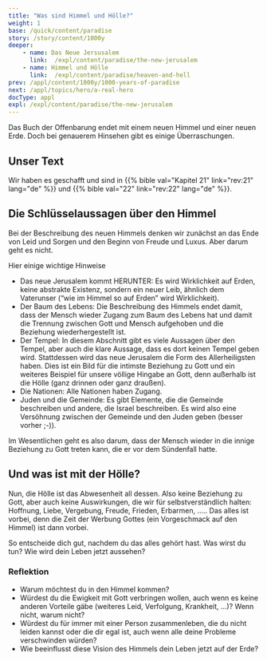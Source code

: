 ```yaml
---
title: "Was sind Himmel und Hölle?"
weight: 1
base: /quick/content/paradise
story: /story/content/1000y
deeper:
    - name: Das Neue Jersusalem
      link:  /expl/content/paradise/the-new-jerusalem
    - name: Himmel und Hölle
      link:  /expl/content/paradise/heaven-and-hell
prev: /appl/content/1000y/1000-years-of-paradise
next: /appl/topics/hero/a-real-hero
docType: appl
expl: /expl/content/paradise/the-new-jerusalem
---
```


Das Buch der Offenbarung endet mit einem neuen Himmel und einer neuen Erde. Doch bei genauerem Hinsehen gibt es einige Überraschungen.

## Unser Text

<a name="49a1"></a>
Wir haben es geschafft und sind in {{% bible val="Kapitel 21" link="rev:21" lang="de" %}} und {{% bible val="22" link="rev:22" lang="de" %}}.

## Die Schlüsselaussagen über den Himmel

<a name="7676"></a>
Bei der Beschreibung des neuen Himmels denken wir zunächst an das Ende von Leid und Sorgen und den Beginn von Freude und Luxus. Aber darum geht es nicht.

Hier einige wichtige Hinweise

- Das neue Jerusalem kommt HERUNTER: Es wird Wirklichkeit auf Erden, keine abstrakte Existenz, sondern ein neuer Leib, ähnlich dem Vaterunser (“wie im Himmel so auf Erden” wird Wirklichkeit).
- Der Baum des Lebens: Die Beschreibung des Himmels endet damit, dass der Mensch wieder Zugang zum Baum des Lebens hat und damit die Trennung zwischen Gott und Mensch aufgehoben und die Beziehung wiederhergestellt ist.
- Der Tempel: In diesem Abschnitt gibt es viele Aussagen über den Tempel, aber auch die klare Aussage, dass es dort keinen Tempel geben wird. Stattdessen wird das neue Jerusalem die Form des Allerheiligsten haben. Dies ist ein Bild für die intimste Beziehung zu Gott und ein weiteres Beispiel für unsere völlige Hingabe an Gott, denn außerhalb ist die Hölle (ganz drinnen oder ganz draußen).
- Die Nationen: Alle Nationen haben Zugang.
- Juden und die Gemeinde: Es gibt Elemente, die die Gemeinde beschreiben und andere, die Israel beschreiben. Es wird also eine Versöhnung zwischen der Gemeinde und den Juden geben (besser vorher ;-)).

Im Wesentlichen geht es also darum, dass der Mensch wieder in die innige Beziehung zu Gott treten kann, die er vor dem Sündenfall hatte.

## Und was ist mit der Hölle?

<a name="570f"></a>
Nun, die Hölle ist das Abwesenheit all dessen. Also keine Beziehung zu Gott, aber auch keine Auswirkungen, die wir für selbstverständlich halten: Hoffnung, Liebe, Vergebung, Freude, Frieden, Erbarmen, ….. Das alles ist vorbei, denn die Zeit der Werbung Gottes (ein Vorgeschmack auf den Himmel) ist dann vorbei.

So entscheide dich gut, nachdem du das alles gehört hast. Was wirst du tun? Wie wird dein Leben jetzt aussehen?

### Reflektion

<a name="700d"></a>
- Warum möchtest du in den Himmel kommen?
- Würdest du die Ewigkeit mit Gott verbringen wollen, auch wenn es keine anderen Vorteile gäbe (weiteres Leid, Verfolgung, Krankheit, …)? Wenn nicht, warum nicht?
- Würdest du für immer mit einer Person zusammenleben, die du nicht leiden kannst oder die dir egal ist, auch wenn alle deine Probleme verschwinden würden?
- Wie beeinflusst diese Vision des Himmels dein Leben jetzt auf der Erde?
